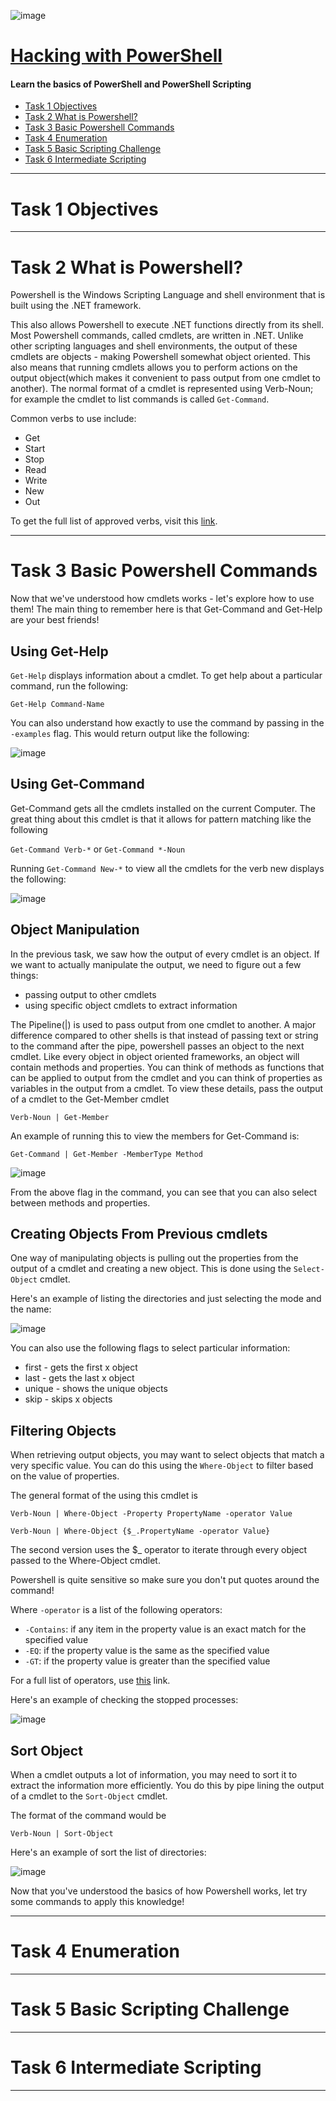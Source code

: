 ![image](https://user-images.githubusercontent.com/51442719/198330831-01746f52-0905-417f-9c2d-487c98ddf0e2.png)

# [Hacking with PowerShell](https://tryhackme.com/room/powershell)
#### Learn the basics of PowerShell and PowerShell Scripting

- [Task 1  Objectives](#)
- [Task 2  What is Powershell?](#)
- [Task 3  Basic Powershell Commands](#)
- [Task 4  Enumeration](#)
- [Task 5  Basic Scripting Challenge](#)
- [Task 6  Intermediate Scripting](#)

---

# Task 1  Objectives

---

# Task 2  What is Powershell?

Powershell is the Windows Scripting Language and shell environment that is built using the .NET framework.

This also allows Powershell to execute .NET functions directly from its shell. Most Powershell commands, called cmdlets, are written in .NET. Unlike other scripting languages and shell environments, the output of these cmdlets are objects - making Powershell somewhat object oriented. This also means that running cmdlets allows you to perform actions on the output object(which makes it convenient to pass output from one cmdlet to another). The normal format of a cmdlet is represented using Verb-Noun; for example the cmdlet to list commands is called `Get-Command`.

Common verbs to use include:
- Get
- Start
- Stop 
- Read
- Write
- New
- Out

To get the full list of approved verbs, visit this [link](https://docs.microsoft.com/en-us/powershell/scripting/developer/cmdlet/approved-verbs-for-windows-powershell-commands?view=powershell-7).

---

# Task 3  Basic Powershell Commands

Now that we've understood how cmdlets works - let's explore how to use them! The main thing to remember here is that Get-Command and Get-Help are your best friends! 

## Using Get-Help

`Get-Help` displays information about a cmdlet. To get help about a particular command, run the following:

`Get-Help Command-Name`

You can also understand how exactly to use the command by passing in the `-examples` flag. This would return output like the following: 

![image](https://user-images.githubusercontent.com/51442719/198332012-62370a83-c39e-4c26-97ff-1e3104b7aa7f.png)

## Using Get-Command

Get-Command gets all the cmdlets installed on the current Computer. The great thing about this cmdlet is that it allows for pattern matching like the following

`Get-Command Verb-*` or `Get-Command *-Noun`

Running `Get-Command New-*` to view all the cmdlets for the verb new displays the following: 

![image](https://user-images.githubusercontent.com/51442719/198332263-652de6f6-23ce-40c6-8348-1a3bb4c03c61.png)

## Object Manipulation

In the previous task, we saw how the output of every cmdlet is an object. If we want to actually manipulate the output, we need to figure out a few things:

- passing output to other cmdlets
- using specific object cmdlets to extract information

The Pipeline(|) is used to pass output from one cmdlet to another. A major difference compared to other shells is that instead of passing text or string to the command after the pipe, powershell passes an object to the next cmdlet. Like every object in object oriented frameworks, an object will contain methods and properties. You can think of methods as functions that can be applied to output from the cmdlet and you can think of properties as variables in the output from a cmdlet. To view these details, pass the output of a cmdlet to the Get-Member cmdlet

`Verb-Noun | Get-Member` 

An example of running this to view the members for Get-Command is:

`Get-Command | Get-Member -MemberType Method`

![image](https://user-images.githubusercontent.com/51442719/198332626-ebed10db-be1e-4078-8dab-15fb3da8aae2.png)

From the above flag in the command, you can see that you can also select between methods and properties.

## Creating Objects From Previous cmdlets

One way of manipulating objects is pulling out the properties from the output of a cmdlet and creating a new object. This is done using the `Select-Object` cmdlet. 

Here's an example of listing the directories and just selecting the mode and the name:

![image](https://user-images.githubusercontent.com/51442719/198332731-df099d8a-44bc-43c7-ae16-ef6b857c6237.png)

You can also use the following flags to select particular information:

- first - gets the first x object
- last - gets the last x object
- unique - shows the unique objects
- skip - skips x objects

## Filtering Objects

When retrieving output objects, you may want to select objects that match a very specific value. You can do this using the `Where-Object` to filter based on the value of properties. 

The general format of the using this cmdlet is 

`Verb-Noun | Where-Object -Property PropertyName -operator Value`

`Verb-Noun | Where-Object {$_.PropertyName -operator Value}`

The second version uses the $_ operator to iterate through every object passed to the Where-Object cmdlet.

Powershell is quite sensitive so make sure you don't put quotes around the command!

Where `-operator` is a list of the following operators:

- `-Contains`: if any item in the property value is an exact match for the specified value
- `-EQ`: if the property value is the same as the specified value
- `-GT`: if the property value is greater than the specified value

For a full list of operators, use [this](https://docs.microsoft.com/en-us/powershell/module/microsoft.powershell.core/where-object?view=powershell-6) link.

Here's an example of checking the stopped processes:

![image](https://user-images.githubusercontent.com/51442719/198333262-58180825-0ebd-4eb9-8fb4-2f15eb8cdd52.png)

## Sort Object

When a cmdlet outputs a lot of information, you may need to sort it to extract the information more efficiently. You do this by pipe lining the output of a cmdlet to the `Sort-Object` cmdlet.

The format of the command would be

`Verb-Noun | Sort-Object`

Here's an example of sort the list of directories:

![image](https://user-images.githubusercontent.com/51442719/198333375-a00ce29c-b23a-4423-b314-bdb54c39b968.png)

Now that you've understood the basics of how Powershell works, let try some commands to apply this knowledge!



---

# Task 4  Enumeration

---

# Task 5  Basic Scripting Challenge

---

# Task 6  Intermediate Scripting

---

